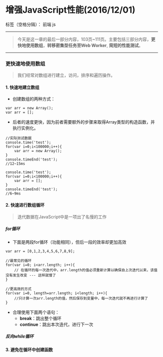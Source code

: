﻿# 增强JavaScript性能(2016/12/01)

标签（空格分隔）： 前端 js

---

> 今天是这一章的最后一部分内容，103页~111页。主要包括三部分内容，**更快地使用数组**，**转移密集型任务至Web Worker**, **简短的性能测试**。

---

### **更快速地使用数组**
> 我们经常对数组进行建立，访问，排序和遍历操作。

#### **1. 快速地建立数组**
- 创建数组的两种方式：
```
var arr = new Array();
var arr = [];
```
- 后者的速度更快，因为前者需要额外的步骤来取得Array类型的构造函数，并执行实例化。
```
//实际测试数据
console.time('test');
for(var i=0;i<100000;i++){
    var arr = new Array();
}
console.timeEnd('test');
//12~15ms

console.time('test');
for(var i=0;i<100000;i++){
    var arr = [];
}
console.timeEnd('test');
//6~9ms
```

#### **2. 快速进行数组循环**
> 迭代数据在JavaScript中是一项出了名慢的工作

##### **for循环**
- 下面是两段for循环（功能相同），但后一段的效率却更加高效
```
var arr = [0,1,2,3,4,5,6,7,8,9];

//最常见的循环
for(var i=0; i<arr.length; i++){
    // 在循环的每一次迭代中，arr.length的值必须重新计算以确保自上次迭代以来，该值没有发生改变 --- 这样就慢了
}

//更高效的方式
for(var i=0, length=arr.length; i<length; i++){
    //只计算一次arr.length的值，然后保存到变量中，每一次迭代就不再进行计算了
}
```

- 合理使用下面两个语句：
    - **break**：跳出整个循环
    - **continue**：跳出本次迭代，进行下一次

##### **反向while循环**
#### **3. 避免在循环中创建函数**



